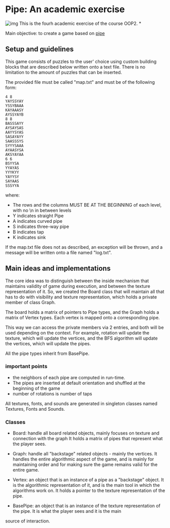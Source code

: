 # Pipe: An academic exercise
![img](https://i.imgur.com/91AFoZg.png)
This is the fourh academic exercise of the course OOP2.
* 

Main objective: to create a game based on [pipe](https://www.crazygames.com/game/pipe)

## Setup and guidelines
This game consists of puzzles to the user' choice using custom building blocks that are described below written onto a text file.
There is no limitation to the amount of puzzles that can be inserted.

The provided file must be called "map.txt" and must be of the following form:

```
4 8
YAYSSYAY
YSSYBAAA
KAYAAASY
AYSSYAYB
8 8
BASSSAYY
AYSAYSAS
AAYYSYAS
SASAYAYY
SAASSSYS
SYYYSAAA
AYAASYSA
AKSYAYAA
6 6
BSYYSA
YYAYAS
YYYKYY
YAYYSY
SAYAAS
SSSYYA
```

where:
* The rows and the columns MUST BE AT THE BEGINNING of each level, with no \n in between levels
* Y indicates straight Pipe
* A indicates curved pipe
* S indicates three-way pipe 
* B indicates tap
* K indicates sink

If the map.txt file does not as described, an exception will be thrown, and a message will be written onto a file named "log.txt".

## Main ideas and implementations

The core idea was to distinguish between the inside mechanism that maintains validity of game during execution, 
and between the texture representation of it. So, we created the Board class that will maintain all that has to do
with visibility and texture representation, which holds a private member of class Graph.

The board holds a matrix of pointers to Pipe types, and the Graph holds a matrix of Vertex types. Each vertex is mapped onto
a corresponding pipe.

This way we can access the private members via 2 entries, and both will be used depending on the context.
For example, rotation will update the texture, which will update the vertices, and the BFS algorithm will update the vertices, 
which will update the pipes. 

All the pipe types inherit from BasePipe.

### important points
* the neighbors of each pipe are computed in run-time.
* The pipes are inserted at default orientation and shuffled at the beginning of the game
* number of rotations is number of taps

All textures, fonts, and sounds are generated in singleton classes named Textures, Fonts and Sounds.


### Classes

* Board: handle all board related objects, mainly focuses on texture and connection with the graph
	It holds a matrix of pipes that represent what the player sees.

* Graph: handle all "backstage" related objects - mainly the vertices. It handles the entire algorithmic aspect of the game,
and is mainly for maintaining order and for making sure the game remains valid for the entire game.

* Vertex: an object that is an instance of a pipe as a "backstage" object. It is the algorithmic representation of it,
and is the main tool in which the algorithms work on. It holds a pointer to the texture representation of the pipe.
* BasePipe: an object that is an instance of the texture representation of the pipe. It is what the player sees and it is the main

source of interaction. 

